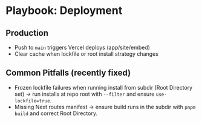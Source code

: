 # Playbook: Deployment

## Production
- Push to `main` triggers Vercel deploys (app/site/embed)
- Clear cache when lockfile or root install strategy changes

## Common Pitfalls (recently fixed)
- Frozen lockfile failures when running install from subdir (Root Directory set) → run installs at repo root with `--filter` and ensure `use-lockfile=true`.
- Missing Next routes manifest → ensure build runs in the subdir with `pnpm build` and correct Root Directory.
